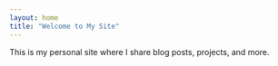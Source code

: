 ```yaml
---
layout: home
title: "Welcome to My Site"
---
```


This is my personal site where I share blog posts, projects, and more.
